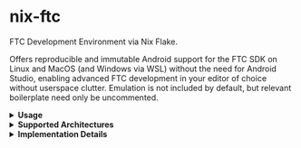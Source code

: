 # nix-ftc
FTC Development Environment via Nix Flake.  

Offers reproducible and immutable Android support for the FTC SDK on Linux and MacOS (and Windows via WSL) without the need for Android Studio, enabling advanced FTC development in your editor of choice without userspace clutter. Emulation is not included by default, but relevant boilerplate need only be uncommented.
<details>
<summary><b>Usage</b></summary>

Note: git is required, though if you're using flake-enabled nix, this is a safe assumption in my book.  

There's several options for initial project bootstrapping. I personally have user scripts copy flakes into my project folders to avoid needing to remember yet another repo name, but this is more common:  

    nix flake init -t github:camdenboren/nix-ftc

Adjust the flake as needed, then:  

    nix develop

This will load a shell-based development environment with JDK17 and the Android SDK. All you'll need to do is open FtcRobotController in your editor of choice, and you're ready to start working in TeamCode/  

Gradlew builds are supported (and necessary for offline testing), but manual builds can be omitted if you prefer uploading TeamCode/ via OnBot (this is what I do). If you're new to Android development, the most basic commands are printed to console upon entry.

Once the dev session is complete, close your editor and leave the shell with:

    exit  
</details>

<details>
<summary><b>Supported Architectures</b></summary>

For Linux, only x86_64 is supported due to upstream. For MacOS, both aarch64 and x86_64 are supported (though x86_64 is untested on my end).
</details>

<details>
<summary><b>Implementation Details</b></summary>

First, Android-Nixpkgs is used for multiple reasons: simple bootstrapping, several supported systems, up-to-date packages, and a functioning emulator.  

Second, Gradlew complains about read-only file systems if the expected versions of tooling are missing from $PATH (expected Nix behavior), so necessary versions are specified.  

Last, the aapt2 binary included in build-tools doesn't support the --source-path arg, so the aapt package from nixpkgs is used in its place.
</details>